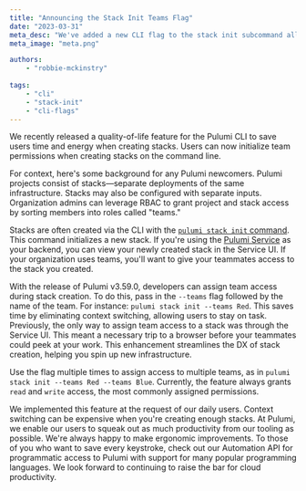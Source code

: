 ```yaml
---
title: "Announcing the Stack Init Teams Flag"
date: "2023-03-31"
meta_desc: "We've added a new CLI flag to the stack init subcommand allowing users to grant team access to newly created stacks."
meta_image: "meta.png"

authors:
    - "robbie-mckinstry"
        
tags:
    - "cli"
    - "stack-init"
    - "cli-flags"
---
```


We recently released a quality-of-life feature for the Pulumi CLI to save users time and energy when creating stacks. Users can now initialize team permissions when creating stacks on the command line.

<!--more-->

For context, here's some background for any Pulumi newcomers. Pulumi projects
consist of stacks—separate deployments of the same infrastructure. Stacks may
also be configured with separate inputs. Organization admins can leverage RBAC
to grant project and stack access by sorting members into roles called "teams."

Stacks are often created via the CLI with the [`pulumi stack init` command](https://www.pulumi.com/docs/reference/cli/pulumi_stack_init/#options).
This command initializes a new stack. If you're using the
[Pulumi Service](https://www.pulumi.com/docs/intro/concepts/state/#pulumi-service-backend)
as your backend, you can view your newly created stack in the Service UI. If your
organization uses teams, you'll want to give your teammates access to the stack
you created.

With the release of Pulumi v3.59.0, developers can assign team access during stack creation. To do this,
pass in the `--teams` flag followed by the name of the team. For instance:
`pulumi stack init --teams Red`. This saves time by eliminating context switching,
allowing users to stay on task. Previously, the only way to assign team access to
a stack was through the Service UI. This meant a necessary trip to a browser
before your teammates could peek at your work. This enhancement streamlines the
DX of stack creation, helping you spin up new infrastructure.

Use the flag multiple times to assign access to multiple teams, as in
`pulumi stack init --teams Red --teams Blue`. Currently, the feature always grants
`read` and `write` access, the most commonly assigned permissions.

We implemented this feature at the request of our daily users.
Context switching can be expensive when you're creating enough stacks.
At Pulumi, we enable our users to squeak out as much productivity from our tooling
as possible. We're always happy to make ergonomic improvements. To those of you
who want to save every keystroke, check out our Automation API for programmatic
access to Pulumi with support for many popular programming languages. We look
forward to continuing to raise the bar for cloud productivity.
